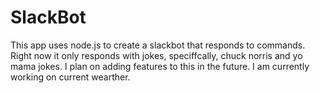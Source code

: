 # SlackBot
This app uses node.js to create a slackbot that responds to commands. Right now it only responds with jokes, speciffcally, chuck norris and yo mama jokes. I plan on adding features to this in the future. I am currently working on current wearther.
